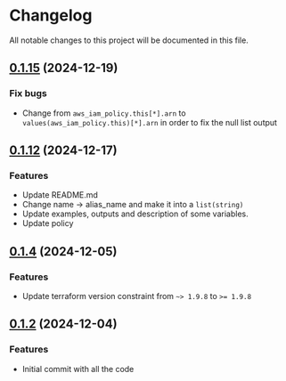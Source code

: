 # Changelog

All notable changes to this project will be documented in this file.
## [0.1.15]() (2024-12-19)
### Fix bugs
* Change from `aws_iam_policy.this[*].arn` to `values(aws_iam_policy.this)[*].arn` in order to fix the null list output 

## [0.1.12]() (2024-12-17)
### Features
* Update README.md
* Change name -> alias_name and make it into a `list(string)`
* Update examples, outputs and description of some variables.
* Update policy

## [0.1.4]() (2024-12-05)
### Features
* Update terraform version constraint from `~> 1.9.8` to `>= 1.9.8` 

## [0.1.2]() (2024-12-04)
### Features
* Initial commit with all the code

